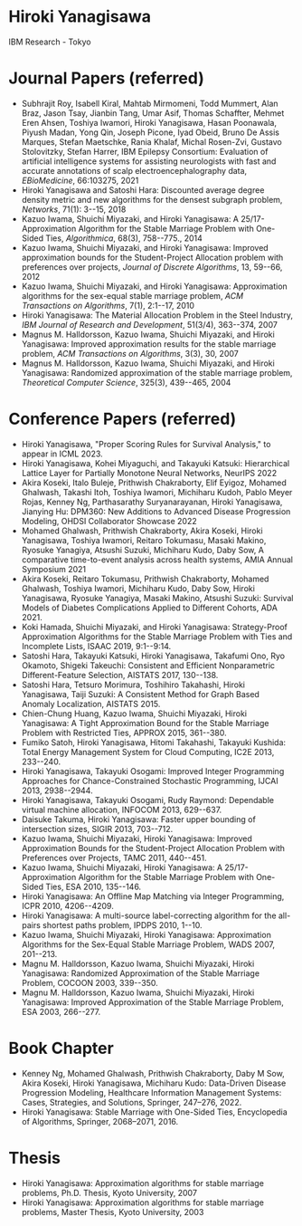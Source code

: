# Hiroki Yanagisawa
IBM Research - Tokyo

# Journal Papers (referred)

+ Subhrajit Roy, Isabell Kiral, Mahtab Mirmomeni, Todd Mummert, Alan Braz, Jason Tsay, Jianbin Tang, Umar Asif, Thomas Schaffter, Mehmet Eren Ahsen, Toshiya Iwamori, Hiroki Yanagisawa, Hasan Poonawala, Piyush Madan, Yong Qin, Joseph Picone, Iyad Obeid, Bruno De Assis Marques, Stefan Maetschke, Rania Khalaf, Michal Rosen-Zvi, Gustavo Stolovitzky, Stefan Harrer, IBM Epilepsy Consortium: Evaluation of artificial intelligence systems for assisting neurologists with fast and accurate annotations of scalp electroencephalography data, *EBioMedicine*, 66:103275, 2021
+ Hiroki Yanagisawa and Satoshi Hara: Discounted average degree density metric and new algorithms for the densest subgraph problem, *Networks*, 71(1): 3--15, 2018
+ Kazuo Iwama, Shuichi Miyazaki, and Hiroki Yanagisawa: A 25/17-Approximation Algorithm for the Stable Marriage Problem with One-Sided Ties, *Algorithmica*, 68(3), 758--775., 2014
+ Kazuo Iwama, Shuichi Miyazaki, and Hiroki Yanagisawa: Improved approximation bounds for the Student-Project Allocation problem with preferences over projects, *Journal of Discrete Algorithms*, 13, 59--66, 2012
+ Kazuo Iwama, Shuichi Miyazaki, and Hiroki Yanagisawa: Approximation algorithms for the sex-equal stable marriage problem, *ACM Transactions on Algorithms*, 7(1), 2:1--17, 2010
+ Hiroki Yanagisawa: The Material Allocation Problem in the Steel Industry, *IBM Journal of Research and Development*, 51(3/4), 363--374, 2007
+ Magnus M. Halldorsson, Kazuo Iwama, Shuichi Miyazaki, and Hiroki Yanagisawa: Improved approximation results for the stable marriage problem, *ACM Transactions on Algorithms*, 3(3), 30, 2007
+ Magnus M. Halldorsson, Kazuo Iwama, Shuichi Miyazaki, and Hiroki Yanagisawa: Randomized approximation of the stable marriage problem, *Theoretical Computer Science*, 325(3), 439--465, 2004

# Conference Papers (referred)
+ Hiroki Yanagisawa, "Proper Scoring Rules for Survival Analysis," to appear in ICML 2023.
+ Hiroki Yanagisawa, Kohei Miyaguchi, and Takayuki Katsuki: Hierarchical Lattice Layer for Partially Monotone Neural Networks, NeurIPS 2022
+ Akira Koseki, Italo Buleje, Prithwish Chakraborty, Elif Eyigoz, Mohamed Ghalwash, Takashi Itoh, Toshiya Iwamori, Michiharu Kudoh, Pablo Meyer Rojas, Kenney Ng, Parthasarathy Suryanarayanan, Hiroki Yanagisawa, Jianying Hu: DPM360: New Additions to Advanced Disease Progression Modeling, OHDSI Collaborator Showcase 2022
+ Mohamed Ghalwash, Prithwish Chakraborty, Akira Koseki, Hiroki Yanagisawa, Toshiya Iwamori, Reitaro Tokumasu, Masaki Makino, Ryosuke Yanagiya, Atsushi Suzuki, Michiharu Kudo, Daby Sow, A comparative time-to-event analysis across health systems, AMIA Annual Symposium 2021
+ Akira Koseki, Reitaro Tokumasu, Prithwish Chakraborty, Mohamed Ghalwash, Toshiya Iwamori, Michiharu Kudo, Daby Sow, Hiroki Yanagisawa, Ryosuke Yanagiya, Masaki Makino, Atsushi Suzuki: Survival Models of Diabetes Complications Applied to Different Cohorts, ADA 2021.
+ Koki Hamada, Shuichi Miyazaki, and Hiroki Yanagisawa: Strategy-Proof Approximation Algorithms for the Stable Marriage Problem with Ties and Incomplete Lists, ISAAC 2019, 9:1--9:14.
+ Satoshi Hara, Takayuki Katsuki, Hiroki Yanagisawa, Takafumi Ono, Ryo Okamoto, Shigeki Takeuchi: Consistent and Efficient Nonparametric Different-Feature Selection, AISTATS 2017, 130--138.
+ Satoshi Hara, Tetsuro Morimura, Toshihiro Takahashi, Hiroki Yanagisawa, Taiji Suzuki: A Consistent Method for Graph Based Anomaly Localization, AISTATS 2015.
+ Chien-Chung Huang, Kazuo Iwama, Shuichi Miyazaki, Hiroki Yanagisawa: A Tight Approximation Bound for the Stable Marriage Problem with Restricted Ties, APPROX 2015, 361--380.
+ Fumiko Satoh, Hiroki Yanagisawa, Hitomi Takahashi, Takayuki Kushida: Total Energy Management System for Cloud Computing, IC2E 2013, 233--240.
+ Hiroki Yanagisawa, Takayuki Osogami: Improved Integer Programming Approaches for Chance-Constrained Stochastic Programming, IJCAI 2013, 2938--2944.
+ Hiroki Yanagisawa, Takayuki Osogami, Rudy Raymond: Dependable virtual machine allocation, INFOCOM 2013,  629--637.
+ Daisuke Takuma, Hiroki Yanagisawa: Faster upper bounding of intersection sizes, SIGIR 2013, 703--712.
+ Kazuo Iwama, Shuichi Miyazaki, Hiroki Yanagisawa: Improved Approximation Bounds for the Student-Project Allocation Problem with Preferences over Projects, TAMC 2011, 440--451.
+ Kazuo Iwama, Shuichi Miyazaki, Hiroki Yanagisawa: A 25/17-Approximation Algorithm for the Stable Marriage Problem with One-Sided Ties, ESA 2010, 135--146.
+ Hiroki Yanagisawa: An Offline Map Matching via Integer Programming, ICPR 2010, 4206--4209.
+ Hiroki Yanagisawa: A multi-source label-correcting algorithm for the all-pairs shortest paths problem, IPDPS 2010, 1--10.
+ Kazuo Iwama, Shuichi Miyazaki, Hiroki Yanagisawa: Approximation Algorithms for the Sex-Equal Stable Marriage Problem, WADS 2007, 201--213.
+ Magnu M. Halldorsson, Kazuo Iwama, Shuichi Miyazaki, Hiroki Yanagisawa: Randomized Approximation of the Stable Marriage Problem, COCOON 2003, 339--350.
+ Magnu M. Halldorsson, Kazuo Iwama, Shuichi Miyazaki, Hiroki Yanagisawa: Improved Approximation of the Stable Marriage Problem, ESA 2003, 266--277.

# Book Chapter

+ Kenney Ng, Mohamed Ghalwash, Prithwish Chakraborty, Daby M Sow, Akira Koseki, Hiroki Yanagisawa, Michiharu Kudo: Data-Driven Disease Progression Modeling, Healthcare Information Management Systems: Cases, Strategies, and Solutions, Springer, 247–276, 2022.
+ Hiroki Yanagisawa: Stable Marriage with One-Sided Ties, Encyclopedia of Algorithms, Springer, 2068–2071, 2016.

# Thesis
+ Hiroki Yanagisawa: Approximation algorithms for stable marriage problems, Ph.D. Thesis, Kyoto University, 2007
+ Hiroki Yanagisawa: Approximation algorithms for stable marriage problems, Master Thesis, Kyoto University, 2003
